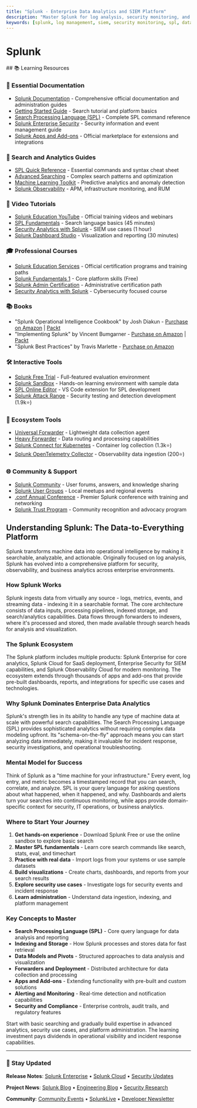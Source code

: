 ```yaml
---
title: "Splunk - Enterprise Data Analytics and SIEM Platform"
description: "Master Splunk for log analysis, security monitoring, and operational intelligence. Learn SPL and enterprise observability. Critical for security-focused roles."
keywords: [splunk, log management, siem, security monitoring, spl, data analytics, enterprise monitoring, platform engineering, observability, splunk enterprise, log analysis, operational intelligence]
---
```


# Splunk

<GitHubButtons />
## 📚 Learning Resources

### 📖 Essential Documentation
- [Splunk Documentation](https://docs.splunk.com/) - Comprehensive official documentation and administration guides
- [Getting Started Guide](https://docs.splunk.com/Documentation/Splunk/latest/SearchTutorial) - Search tutorial and platform basics
- [Search Processing Language (SPL)](https://docs.splunk.com/Documentation/Splunk/latest/SearchReference) - Complete SPL command reference
- [Splunk Enterprise Security](https://docs.splunk.com/Documentation/ES/latest) - Security information and event management guide
- [Splunk Apps and Add-ons](https://splunkbase.splunk.com/) - Official marketplace for extensions and integrations

### 📝 Search and Analytics Guides
- [SPL Quick Reference](https://docs.splunk.com/images/6/6b/Splunk-quick-reference-guide.pdf) - Essential commands and syntax cheat sheet
- [Advanced Searching](https://docs.splunk.com/Documentation/Splunk/latest/Search/Aboutsearch) - Complex search patterns and optimization
- [Machine Learning Toolkit](https://docs.splunk.com/Documentation/MLApp/latest) - Predictive analytics and anomaly detection
- [Splunk Observability](https://docs.splunk.com/Documentation/Observability) - APM, infrastructure monitoring, and RUM

### 🎥 Video Tutorials
- [Splunk Education YouTube](https://www.youtube.com/user/SplunkEducation) - Official training videos and webinars
- [SPL Fundamentals](https://www.youtube.com/watch?v=xtyH_6iMxbY) - Search language basics (45 minutes)
- [Security Analytics with Splunk](https://www.youtube.com/watch?v=2JzIUm3DbdU) - SIEM use cases (1 hour)
- [Splunk Dashboard Studio](https://www.youtube.com/watch?v=KPu6s1YOmXE) - Visualization and reporting (30 minutes)

### 🎓 Professional Courses
- [Splunk Education Services](https://www.splunk.com/en_us/training.html) - Official certification programs and training paths
- [Splunk Fundamentals 1](https://www.splunk.com/en_us/training/courses/splunk-fundamentals-1.html) - Core platform skills (Free)
- [Splunk Admin Certification](https://www.splunk.com/en_us/training/certification-track/splunk-certified-admin.html) - Administrative certification path
- [Security Analytics with Splunk](https://www.pluralsight.com/courses/splunk-security-analytics) - Cybersecurity focused course

### 📚 Books
- "Splunk Operational Intelligence Cookbook" by Josh Diakun - [Purchase on Amazon](https://www.amazon.com/Splunk-Operational-Intelligence-Cookbook-Josh/dp/1849697841) | [Packt](https://www.packtpub.com/product/splunk-operational-intelligence-cookbook/9781849697842)
- "Implementing Splunk" by Vincent Bumgarner - [Purchase on Amazon](https://www.amazon.com/Implementing-Splunk-Second-Vincent-Bumgarner/dp/1786460513) | [Packt](https://www.packtpub.com/product/implementing-splunk-second-edition/9781786460516)
- "Splunk Best Practices" by Travis Marlette - [Purchase on Amazon](https://www.amazon.com/Splunk-Best-Practices-Travis-Marlette/dp/1849693840)

### 🛠️ Interactive Tools
- [Splunk Free Trial](https://www.splunk.com/en_us/download/splunk-enterprise.html) - Full-featured evaluation environment
- [Splunk Sandbox](https://www.splunk.com/en_us/training/sandbox.html) - Hands-on learning environment with sample data
- [SPL Online Editor](https://splunk.github.io/vscode-extension-splunk/) - VS Code extension for SPL development
- [Splunk Attack Range](https://github.com/splunk/attack_range) - Security testing and detection development (1.9k⭐)

### 🚀 Ecosystem Tools
- [Universal Forwarder](https://docs.splunk.com/Documentation/Forwarder) - Lightweight data collection agent
- [Heavy Forwarder](https://docs.splunk.com/Documentation/Forwarder/latest/Forwarder/Typesofforwarders) - Data routing and processing capabilities
- [Splunk Connect for Kubernetes](https://github.com/splunk/splunk-connect-for-kubernetes) - Container log collection (1.3k⭐)
- [Splunk OpenTelemetry Collector](https://github.com/signalfx/splunk-otel-collector) - Observability data ingestion (200⭐)

### 🌐 Community & Support
- [Splunk Community](https://community.splunk.com/) - User forums, answers, and knowledge sharing
- [Splunk User Groups](https://usergroups.splunk.com/) - Local meetups and regional events
- [.conf Annual Conference](https://conf.splunk.com/) - Premier Splunk conference with training and networking
- [Splunk Trust Program](https://www.splunk.com/en_us/about-splunk/splunk-trust.html) - Community recognition and advocacy program

## Understanding Splunk: The Data-to-Everything Platform

Splunk transforms machine data into operational intelligence by making it searchable, analyzable, and actionable. Originally focused on log analysis, Splunk has evolved into a comprehensive platform for security, observability, and business analytics across enterprise environments.

### How Splunk Works
Splunk ingests data from virtually any source - logs, metrics, events, and streaming data - indexing it in a searchable format. The core architecture consists of data inputs, processing pipelines, indexed storage, and search/analytics capabilities. Data flows through forwarders to indexers, where it's processed and stored, then made available through search heads for analysis and visualization.

### The Splunk Ecosystem
The Splunk platform includes multiple products: Splunk Enterprise for core analytics, Splunk Cloud for SaaS deployment, Enterprise Security for SIEM capabilities, and Splunk Observability Cloud for modern monitoring. The ecosystem extends through thousands of apps and add-ons that provide pre-built dashboards, reports, and integrations for specific use cases and technologies.

### Why Splunk Dominates Enterprise Data Analytics
Splunk's strength lies in its ability to handle any type of machine data at scale with powerful search capabilities. The Search Processing Language (SPL) provides sophisticated analytics without requiring complex data modeling upfront. Its "schema-on-the-fly" approach means you can start analyzing data immediately, making it invaluable for incident response, security investigations, and operational troubleshooting.

### Mental Model for Success
Think of Splunk as a "time machine for your infrastructure." Every event, log entry, and metric becomes a timestamped record that you can search, correlate, and analyze. SPL is your query language for asking questions about what happened, when it happened, and why. Dashboards and alerts turn your searches into continuous monitoring, while apps provide domain-specific context for security, IT operations, or business analytics.

### Where to Start Your Journey
1. **Get hands-on experience** - Download Splunk Free or use the online sandbox to explore basic search
2. **Master SPL fundamentals** - Learn core search commands like search, stats, eval, and timechart
3. **Practice with real data** - Import logs from your systems or use sample datasets
4. **Build visualizations** - Create charts, dashboards, and reports from your search results
5. **Explore security use cases** - Investigate logs for security events and incident response
6. **Learn administration** - Understand data ingestion, indexing, and platform management

### Key Concepts to Master
- **Search Processing Language (SPL)** - Core query language for data analysis and reporting
- **Indexing and Storage** - How Splunk processes and stores data for fast retrieval
- **Data Models and Pivots** - Structured approaches to data analysis and visualization
- **Forwarders and Deployment** - Distributed architecture for data collection and processing
- **Apps and Add-ons** - Extending functionality with pre-built and custom solutions
- **Alerting and Monitoring** - Real-time detection and notification capabilities
- **Security and Compliance** - Enterprise controls, audit trails, and regulatory features

Start with basic searching and gradually build expertise in advanced analytics, security use cases, and platform administration. The learning investment pays dividends in operational visibility and incident response capabilities.

---

### 📡 Stay Updated

**Release Notes**: [Splunk Enterprise](https://docs.splunk.com/Documentation/Splunk/latest/ReleaseNotes) • [Splunk Cloud](https://docs.splunk.com/Documentation/SplunkCloud/latest/ReleaseNotes) • [Security Updates](https://www.splunk.com/en_us/product-security.html)

**Project News**: [Splunk Blog](https://www.splunk.com/en_us/blog) • [Engineering Blog](https://www.splunk.com/en_us/blog/platform.html) • [Security Research](https://www.splunk.com/en_us/blog/security.html)

**Community**: [Community Events](https://usergroups.splunk.com/) • [SplunkLive](https://events.splunk.com/) • [Developer Newsletter](https://dev.splunk.com/enterprise/docs/)